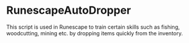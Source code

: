 # RunescapeAutoDropper 
This script is used in Runescape to train certain skills such as fishing, woodcutting, mining etc. by dropping items quickly from the inventory.